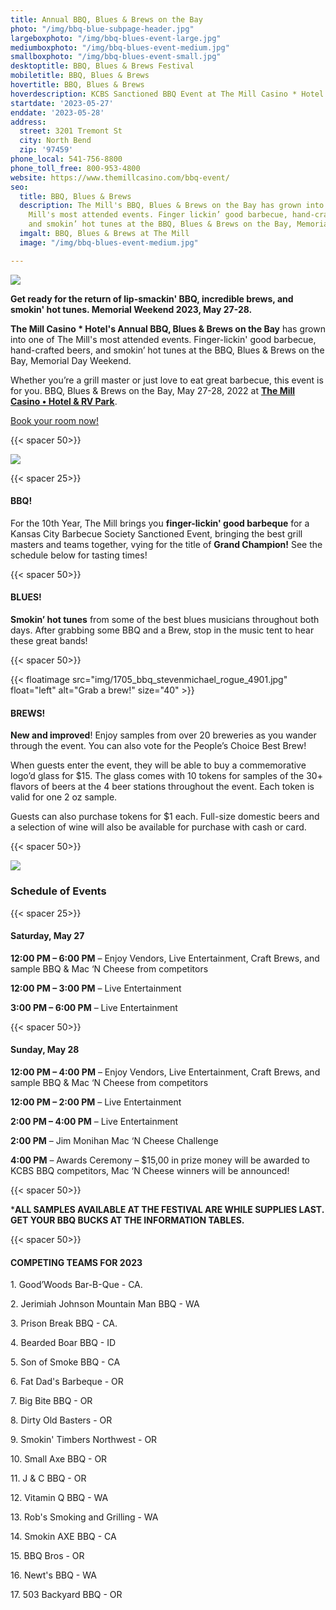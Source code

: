 ```yaml
---
title: Annual BBQ, Blues & Brews on the Bay
photo: "/img/bbq-blue-subpage-header.jpg"
largeboxphoto: "/img/bbq-blues-event-large.jpg"
mediumboxphoto: "/img/bbq-blues-event-medium.jpg"
smallboxphoto: "/img/bbq-blues-event-small.jpg"
desktoptitle: BBQ, Blues & Brews Festival
mobiletitle: BBQ, Blues & Brews
hovertitle: BBQ, Blues & Brews
hoverdescription: KCBS Sanctioned BBQ Event at The Mill Casino * Hotel!
startdate: '2023-05-27'
enddate: '2023-05-28'
address:
  street: 3201 Tremont St
  city: North Bend
  zip: '97459'
phone_local: 541-756-8800
phone_toll_free: 800-953-4800
website: https://www.themillcasino.com/bbq-event/
seo:
  title: BBQ, Blues & Brews
  description: The Mill's BBQ, Blues & Brews on the Bay has grown into one of The
    Mill's most attended events. Finger lickin’ good barbecue, hand-crafted beers
    and smokin’ hot tunes at the BBQ, Blues & Brews on the Bay, Memorial Day Weekend.
  imgalt: BBQ, Blues & Brews at The Mill
  image: "/img/bbq-blues-event-medium.jpg"

---
```

![](/img/bbq-blues-brews-logo-695px.jpg)

**Get ready for the return of lip-smackin' BBQ, incredible brews, and smokin' hot tunes. Memorial Weekend 2023, May 27-28.**

**The Mill Casino * Hotel's Annual BBQ, Blues & Brews on the Bay** has grown into one of The Mill's most attended events. Finger-lickin' good barbecue, hand-crafted beers, and smokin’ hot tunes at the BBQ, Blues & Brews on the Bay, Memorial Day Weekend.

Whether you’re a grill master or just love to eat great barbecue, this event is for you. BBQ, Blues & Brews on the Bay, May 27-28, 2022 at [**The Mill Casino • Hotel & RV Park**](https://www.themillcasino.com/).

[Book your room now!](https://oregonsadventurecoast.com/lodging/ "Lodging on Oregon's Adventure Coast!")

{{< spacer 50>}}

![](/img/bbq-blue-subpage-header.jpg)

{{< spacer 25>}}

#### BBQ!

For the 10th Year, The Mill brings you **finger-lickin' good barbeque** for a Kansas City Barbecue Society Sanctioned Event, bringing the best grill masters and teams together,  vying for the title of **Grand Champion!** See the schedule below for tasting times!

{{< spacer 50>}}

#### BLUES!

**Smokin’ hot tunes** from some of the best blues musicians throughout both days. After grabbing some BBQ and a Brew, stop in the music tent to hear these great bands!

{{< spacer 50>}}

{{< floatimage src="img/1705_bbq_stevenmichael_rogue_4901.jpg" float="left" alt="Grab a brew!" size="40" >}}

#### BREWS!

**New and improved**! Enjoy samples from over 20 breweries as you wander through the event. You can also vote for the People’s Choice Best Brew!

When guests enter the event, they will be able to buy a commemorative logo’d glass for $15. The glass comes with 10 tokens for samples of the 30+ flavors of beers at the 4 beer stations throughout the event. Each token is valid for one 2 oz sample.

Guests can also purchase tokens for $1 each. Full-size domestic beers and a selection of wine will also be available for purchase with cash or card.

{{< spacer 50>}}

![](/img/bbq-blues-brews-competition-vendor.jpg)

### Schedule of Events

{{< spacer 25>}}

#### Saturday, May 27

**12:00 PM – 6:00 PM** – Enjoy Vendors, Live Entertainment, Craft Brews, and sample BBQ & Mac ‘N Cheese from competitors

**12:00 PM – 3:00 PM** – Live Entertainment

**3:00 PM – 6:00 PM** – Live Entertainment

{{< spacer 50>}}

#### Sunday, May 28

**12:00 PM – 4:00 PM** – Enjoy Vendors, Live Entertainment, Craft Brews, and sample BBQ & Mac ‘N Cheese from competitors

**12:00 PM – 2:00 PM** – Live Entertainment

**2:00 PM – 4:00 PM** – Live Entertainment

**2:00 PM** – Jim Monihan Mac ‘N Cheese Challenge

**4:00 PM** – Awards Ceremony – $15,00 in prize money will be awarded to KCBS BBQ competitors, Mac ‘N Cheese winners will be announced!

{{< spacer 50>}}

\***ALL SAMPLES AVAILABLE AT THE FESTIVAL ARE WHILE SUPPLIES LAST. GET YOUR BBQ BUCKS AT THE INFORMATION TABLES.**

{{< spacer 50>}}

#### **COMPETING TEAMS FOR 2023** 

1\.   Good’Woods Bar-B-Que - CA.  

2\.   Jerimiah Johnson Mountain Man BBQ - WA

3\.   Prison Break BBQ - CA.  

4\.   Bearded Boar BBQ - ID

5\.   Son of Smoke BBQ - CA

6\.   Fat Dad's Barbeque - OR   

7\.   Big Bite BBQ - OR   

8\.   Dirty Old Basters - OR

9\.   Smokin' Timbers Northwest - OR   

10\.  Small Axe BBQ - OR

11\.  J & C BBQ - OR   

12\.  Vitamin Q BBQ - WA  

13\.  Rob's Smoking and Grilling - WA  

14\.  Smokin AXE BBQ - CA

15\.  BBQ Bros - OR

16\. Newt's BBQ - WA 

17\. 503 Backyard BBQ - OR 